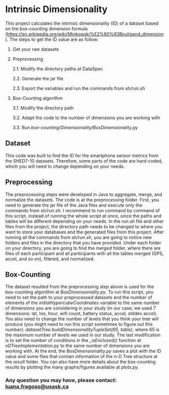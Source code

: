 # Intrinsic Dimensionality

This project calculates the intrinsic dimensionality (ID) of a dataset based on the box-counting dimension formula (https://en.wikipedia.org/wiki/Minkowski%E2%80%93Bouligand_dimension). The steps to get the ID value are as follow:

1. Get your raw datasets

2. Preprocessing
    
    2.1. Modify the directory paths at DataSpec
    
    2.2. Generate the jar file
    
    2.3. Export the variables and run the commands from *sh/run.sh*

3. Box-Counting algorithm
    
    3.1. Modify the directory path
    
    3.2. Adapt the code to the number of dimensions you are working with
    
    3.3. Run *box-counting/Dimensionality/BoxDimensionality.py*

## Dataset
This code was built to find the ID for the smartphone sensor metrics from the SHED7-10 datasets. Therefore, some parts of the code are hard-coded, which you will need to change depending on your needs.

## Preprocessing
The preprocessing steps were developed in Java to aggregate, merge, and normalize the datasets. The code is at the *preprocessing* folder. First, you need to generate the jar file of the Java files and execute only the commands from *sh/run.sh*. I recommend to run command by command of this script, instead of running the whole script at once, since the paths and tables will be different depending on your needs. In the *run.sh* file and other files from the project, the directory path needs to be changed to where you want to store your databases and the generated files from this project. After running all the commands from *sh/run.sh*, you are going to notice new folders and files in the directory that you have provided. Under each folder on your directory, you are going to find the *merged* folder, where there are files of each participant and all participants with all the tables merged (GPS, accel, and so on), filtered, and normalized.

## Box-Counting
The dataset resulted from the preprocessing step above is used for the box-counting algorithm at *BoxDimensionality.py*. To run this script, you need to set the path to your preprocessed datasets and the number of elements of the *initialHypercubeCoordinates* variable to the same number of dimensions you are considering in your study (in our case, we used 7 dimensions: lat, lon, hour, wifi count, battery status, accel, stddev accel). You also need to change the number of levels that you think your tree will produce (you might need to run this script sometimes to figure out this number): *datasetTree.buildDimensionalityTupleSet(65, table)*, where 65 is the maximum number of levels we used in our study. The last modification is to set the number of conditions in the *_isEnclosed()* function at *nDTreeImplementation.py* to the same number of dimensions you are working with. At the end, the *BoxDimensionality.py* saves a plot with the ID value and some files that contain information of the n-D Tree structure at the *result* folder. You can also have more details about the box-counting results by plotting the many graphs/figures available at *plots.py*.

### Any question you may have, please contact: luana.fragoso@usask.ca

